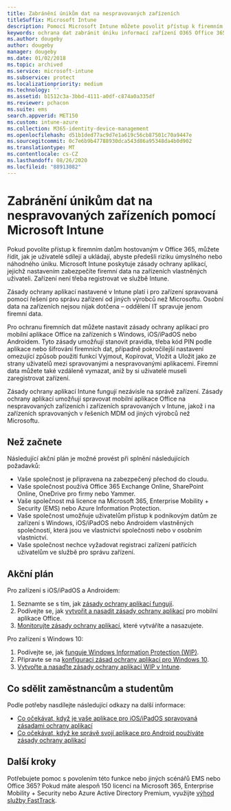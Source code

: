 ```yaml
---
title: Zabránění únikům dat na nespravovaných zařízeních
titleSuffix: Microsoft Intune
description: Pomocí Microsoft Intune můžete povolit přístup k firemním datům na zařízeních a zapnout ochranu před úniky dat.
keywords: ochrana dat zabránit úniku informací zařízení O365 Office 365
ms.author: dougeby
author: dougeby
manager: dougeby
ms.date: 01/02/2018
ms.topic: archived
ms.service: microsoft-intune
ms.subservice: protect
ms.localizationpriority: medium
ms.technology: ''
ms.assetid: b1512c3a-3bbd-4111-a0df-c874a0a335df
ms.reviewer: pchacon
ms.suite: ems
search.appverid: MET150
ms.custom: intune-azure
ms.collection: M365-identity-device-management
ms.openlocfilehash: d51b1ded77ac9d7e1a619c56cb87501c70a9447e
ms.sourcegitcommit: 0c7e6b9b47788930dca543d86a95348da4b0d902
ms.translationtype: MT
ms.contentlocale: cs-CZ
ms.lasthandoff: 08/26/2020
ms.locfileid: "88913082"
---
```

# <a name="prevent-data-leaks-on-non-managed-devices-using-microsoft-intune"></a>Zabránění únikům dat na nespravovaných zařízeních pomocí Microsoft Intune

Pokud povolíte přístup k firemním datům hostovaným v Office 365, můžete řídit, jak je uživatelé sdílejí a ukládají, abyste předešli riziku úmyslného nebo náhodného úniku. Microsoft Intune poskytuje zásady ochrany aplikací, jejichž nastavením zabezpečíte firemní data na zařízeních vlastněných uživateli. Zařízení není třeba registrovat ve službě Intune. 

Zásady ochrany aplikací nastavené v Intune platí i pro zařízení spravovaná pomocí řešení pro správu zařízení od jiných výrobců než Microsoftu. Osobní data na zařízeních nejsou nijak dotčena – oddělení IT spravuje jenom firemní data. 

Pro ochranu firemních dat můžete nastavit zásady ochrany aplikací pro mobilní aplikace Office na zařízeních s Windows, iOS/iPadOS nebo Androidem. Tyto zásady umožňují stanovit pravidla, třeba kód PIN podle aplikace nebo šifrování firemních dat, případně pokročilejší nastavení omezující způsob použití funkcí Vyjmout, Kopírovat, Vložit a Uložit jako ze strany uživatelů mezi spravovanými a nespravovanými aplikacemi. Firemní data můžete také vzdáleně vymazat, aniž by si uživatelé museli zaregistrovat zařízení.

Zásady ochrany aplikací Intune fungují nezávisle na správě zařízení. Zásady ochrany aplikací umožňují spravovat mobilní aplikace Office na nespravovaných zařízeních i zařízeních spravovaných v Intune, jakož i na zařízeních spravovaných v řešeních MDM od jiných výrobců než Microsoftu.

## <a name="before-you-begin"></a>Než začnete

Následující akční plán je možné provést při splnění následujících požadavků:

* Vaše společnost je připravena na zabezpečený přechod do cloudu.
* Vaše společnost používá Office 365 Exchange Online, SharePoint Online, OneDrive pro firmy nebo Yammer.
* Vaše společnost má licence na Microsoft 365, Enterprise Mobility + Security (EMS) nebo Azure Information Protection.
* Vaše společnost umožňuje uživatelům přístup k podnikovým datům ze zařízení s Windows, iOS/iPadOS nebo Androidem vlastněných společností, která jsou ve vlastnictví společnosti nebo v osobním vlastnictví.
* Vaše společnost nechce vyžadovat registraci zařízení patřících uživatelům ve službě pro správu zařízení.

## <a name="action-plan"></a>Akční plán

Pro zařízení s iOS/iPadOS a Androidem:

1. Seznamte se s tím, jak [zásady ochrany aplikací fungují](../apps/app-protection-policy.md).
2. Podívejte se, jak [vytvořit a nasadit zásady ochrany aplikací](../apps/app-protection-policies.md) pro mobilní aplikace Office.
3. [Monitorujte zásady ochrany aplikací](../apps/app-protection-policies-monitor.md), které vytváříte a nasazujete.

Pro zařízení s Windows 10:

1. Podívejte se, jak [funguje Windows Information Protection (WIP)](/windows/threat-protection/windows-information-protection/protect-enterprise-data-using-wip).
2. Připravte se na [konfiguraci zásad ochrany aplikací pro Windows 10](../apps/app-protection-policies-configure-windows-10.md).
3. [Vytvořte a nasaďte zásady ochrany aplikací WIP v Intune](../apps/windows-information-protection-policy-create.md).

## <a name="what-to-tell-employees-and-students"></a>Co sdělit zaměstnancům a studentům

Podle potřeby nasdílejte následující odkazy na další informace:

* [Co očekávat, když je vaše aplikace pro iOS/iPadOS spravovaná zásadami ochrany aplikací](../fundamentals/end-user-mam-apps-ios.md)
* [Co očekávat, když ke správě svojí aplikace pro Android používáte zásady ochrany aplikací](../fundamentals/end-user-mam-apps-android.md)

## <a name="next-steps"></a>Další kroky

Potřebujete pomoc s povolením této funkce nebo jiných scénářů EMS nebo Office 365? Pokud máte alespoň 150 licencí na Microsoft 365, Enterprise Mobility + Security nebo Azure Active Directory Premium, využijte [výhod služby FastTrack](/enterprise-mobility-security/solutions/enterprise-mobility-fasttrack-program).